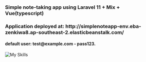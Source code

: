 <h3>Simple note-taking app using Laravel 11 + Mix + Vue(typescript)</h3>
<h3>Application deployed at: http://simplenoteapp-env.eba-zenkiwa8.ap-southeast-2.elasticbeanstalk.com/</h3>
<h4>default user: test@example.com - pass123.</h4>

![My Skills](https://skills.thijs.gg/icons?i=php,typescript,nodejs,vue,sqlite,laravel&theme=light)
